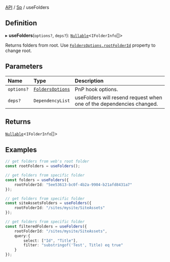 [API](API/index.md) / [Sp](API/index.md#sp) / useFolders

## Definition

▸ **useFolders**(`options?`, `deps?`): [`Nullable`](NullableT.md#nullable)<`IFolderInfo`[]\>

Returns folders from root. Use [`FoldersOptions.rootFolderId`](FoldersOptions.md#rootfolderid) property to change root.

## Parameters

| Name | Type | Description |
| :------ | :------ | :------ |
| `options?` | [`FoldersOptions`](FoldersOptions.md) | PnP hook options. |
| `deps?` | `DependencyList` | useFolders will resend request when one of the dependencies changed. |

## Returns

[`Nullable`](NullableT.md#nullable)<`IFolderInfo`[]\>

## Examples

```typescript
// get folders from web's root folder
const rootFolders = useFolders();

// get folders from specific folder
const folders = useFolders({
	rootFolderId: "5ee53613-bc0f-4b2a-9904-b21afd8431a7"
});

// get folders from specific folder
const siteAssetsFolders = useFolders({
	rootFolderId: "/sites/mysite/SiteAssets"
});

// get folders from specific folder
const filteredFolders = useFolders({
	rootFolderId: "/sites/mysite/SiteAssets",
	query:{
		select: ["Id", "Title"],
		filter: "substringof('Test', Title) eq true"
	}
});
```